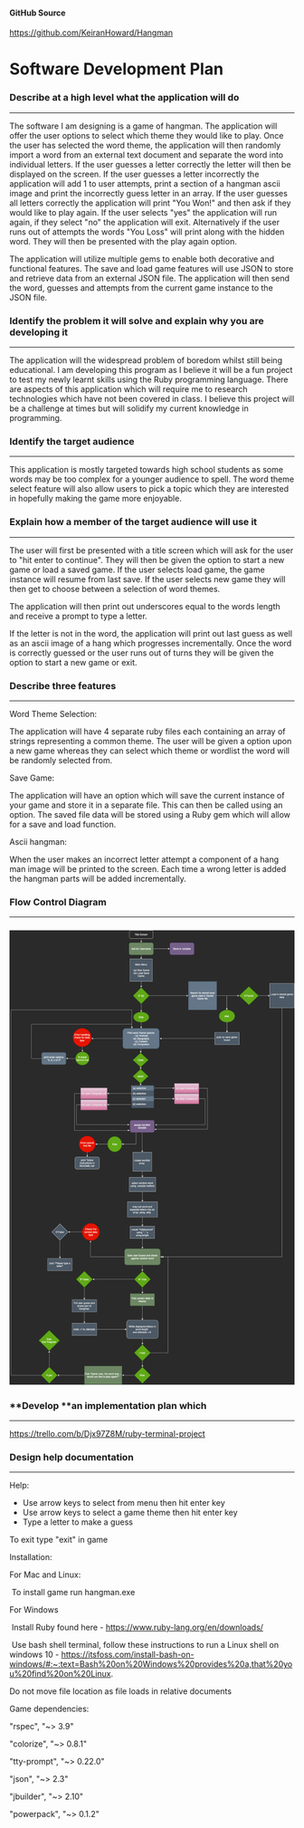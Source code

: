 #### GitHub Source 

https://github.com/KeiranHoward/Hangman



# Software Development Plan



### **Describe** at a high level what the application will do

---

The software I am designing is a game of hangman. The application will offer the user options to select which theme they would like to play. Once the user has selected the word theme, the application will then randomly import a word from an external text document and separate the word into individual letters. If the user guesses a letter correctly the letter will then be displayed on the screen. If the user guesses a letter incorrectly the application will add 1 to user attempts, print a section of a hangman ascii image and print the incorrectly guess letter in an array. If the user guesses all letters correctly the application will print "You Won!" and then ask if they would like to play again. If the user selects "yes" the application will run again, if they select "no" the application will exit. Alternatively if the user runs out of attempts the words "You Loss" will print along with the hidden word. They will then be presented with the play again option. 

The application will utilize multiple gems to enable both decorative and functional features. The save and load game features will use JSON to store and retrieve data from an external JSON file. The application will then send the word, guesses and attempts from the current game instance to the JSON file.

### **Identify** the problem it will solve and **explain** why you are developing it

---

The application will the widespread problem of boredom whilst still being educational. I am developing this program as I believe it will be a fun project to test my newly learnt skills using the Ruby programming language. There are aspects of this application which will require me to research technologies which have not been covered in class. I believe this project will be a challenge at times but will solidify my current knowledge in programming.

### **Identify** the target audience

---

This application is mostly targeted towards high school students as some words may be too complex for a younger audience to spell. The word theme select feature will also allow users to pick a topic which they are interested in hopefully making the game more enjoyable. 



### Explain how a member of the target audience will use it

----

The user will first be presented with a title screen which will ask for the user to "hit enter to continue". They will then be given the option to start a new game or load a saved game. If the user selects load game, the game instance will resume from last save. If the user selects new game they will then get to choose between a selection of word themes.

The application will then print out underscores equal to the words length and receive a prompt to type a letter.

If the letter is not in the word, the application will print out last guess as well as an ascii image of a hang which progresses incrementally. Once the word is correctly guessed or the user runs out of turns they will be given the option to start a new game or exit.

### Describe three features 

---

Word Theme Selection:

The application will have 4 separate ruby files each containing an array of strings representing a common theme. The user will be given a option upon a new game whereas they can select which theme or wordlist the word will be randomly selected from.

Save Game:

The application will have an option which will save the current instance of your game and store it in a separate file. This can then be called using an option. The saved file data will be stored using a Ruby gem which will allow for a save and load function. 

Ascii hangman:

When the user makes an incorrect letter attempt a component of a hang man image will be printed to the screen. Each time a wrong letter is added the hangman parts will be added incrementally. 

### Flow Control Diagram

---



### ![hangman](docs/hangman.png) 

### **Develop **an implementation plan which

---

https://trello.com/b/Djx97Z8M/ruby-terminal-project

### **Design** help documentation

---

Help: 

- Use arrow keys to select from menu then hit enter key
- Use arrow keys to select a game theme then hit enter key
- Type a letter to make a guess

To exit type "exit" in game



Installation:

For Mac and Linux:

​	To install game run hangman.exe

For Windows

​	Install Ruby found here  - https://www.ruby-lang.org/en/downloads/

​	Use bash shell terminal, follow these instructions to run a Linux shell on 	windows 10 -  https://itsfoss.com/install-bash-on-windows/#:~:text=Bash%20on%20Windows%20provides%20a,that%20you%20find%20on%20Linux.

Do not move file location as file loads in relative documents

Game dependencies: 

 "rspec", "~> 3.9"

"colorize", "~> 0.8.1"

"tty-prompt", "~> 0.22.0"

"json", "~> 2.3"

"jbuilder", "~> 2.10"

"powerpack", "~> 0.1.2"

